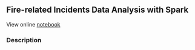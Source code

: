 ## Fire-related Incidents Data Analysis with Spark

View online [notebook](https://databricks-prod-cloudfront.cloud.databricks.com/public/4027ec902e239c93eaaa8714f173bcfc/7021021392178208/79502671050942/4716338419422133/latest.html)

### Description

